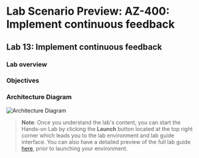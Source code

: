 # Lab Scenario Preview: AZ-400: Implement continuous feedback

## Lab 13: Implement continuous feedback

### Lab overview



### Objectives


### Architecture Diagram

   ![Architecture Diagram](../images/lab13-architecture-new.png)

>**Note**: Once you understand the lab's content, you can start the Hands-on Lab by clicking the **Launch** button located at the top right corner which leads you to the lab environment and lab guide interface. You can also have a detailed preview of the full lab guide [here](https://experience.cloudlabs.ai/#/labguidepreview/4d856690-5834-44ae-8a92-53dd5a4ec15d), prior to launching your environment.

